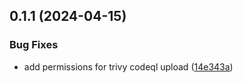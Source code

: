 ## 0.1.1 (2024-04-15)


### Bug Fixes

* add permissions for trivy codeql upload ([14e343a](https://github.com/binary-braids/github-actions-runner/commit/14e343ada959f7e30fa12bc73e36ed72890a968f))



